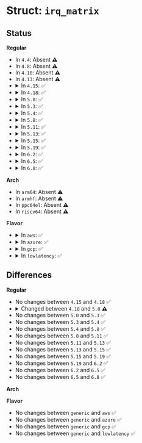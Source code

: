# Struct: <code>irq_matrix</code>

## Status
<b>Regular</b>
<ul>
<li>
In <code>4.4</code>: Absent ⚠️
</li>
<li>
In <code>4.8</code>: Absent ⚠️
</li>
<li>
In <code>4.10</code>: Absent ⚠️
</li>
<li>
In <code>4.13</code>: Absent ⚠️
</li>
<li>
<details>
<summary>In <code>4.15</code>: ✅</summary>

```c
struct irq_matrix {
    unsigned int matrix_bits;
    unsigned int alloc_start;
    unsigned int alloc_end;
    unsigned int alloc_size;
    unsigned int global_available;
    unsigned int global_reserved;
    unsigned int systembits_inalloc;
    unsigned int total_allocated;
    unsigned int online_maps;
    struct cpumap *maps;
    long unsigned int scratch_map[32];
    long unsigned int system_map[32];
};
```
</details>
</li>
<li>
<details>
<summary>In <code>4.18</code>: ✅</summary>

```c
struct irq_matrix {
    unsigned int matrix_bits;
    unsigned int alloc_start;
    unsigned int alloc_end;
    unsigned int alloc_size;
    unsigned int global_available;
    unsigned int global_reserved;
    unsigned int systembits_inalloc;
    unsigned int total_allocated;
    unsigned int online_maps;
    struct cpumap *maps;
    long unsigned int scratch_map[32];
    long unsigned int system_map[32];
};
```
</details>
</li>
<li>
<details>
<summary>In <code>5.0</code>: ✅</summary>

```c
struct irq_matrix {
    unsigned int matrix_bits;
    unsigned int alloc_start;
    unsigned int alloc_end;
    unsigned int alloc_size;
    unsigned int global_available;
    unsigned int global_reserved;
    unsigned int systembits_inalloc;
    unsigned int total_allocated;
    unsigned int online_maps;
    struct cpumap *maps;
    long unsigned int scratch_map[4];
    long unsigned int system_map[4];
};
```
</details>
</li>
<li>
<details>
<summary>In <code>5.3</code>: ✅</summary>

```c
struct irq_matrix {
    unsigned int matrix_bits;
    unsigned int alloc_start;
    unsigned int alloc_end;
    unsigned int alloc_size;
    unsigned int global_available;
    unsigned int global_reserved;
    unsigned int systembits_inalloc;
    unsigned int total_allocated;
    unsigned int online_maps;
    struct cpumap *maps;
    long unsigned int scratch_map[4];
    long unsigned int system_map[4];
};
```
</details>
</li>
<li>
<details>
<summary>In <code>5.4</code>: ✅</summary>

```c
struct irq_matrix {
    unsigned int matrix_bits;
    unsigned int alloc_start;
    unsigned int alloc_end;
    unsigned int alloc_size;
    unsigned int global_available;
    unsigned int global_reserved;
    unsigned int systembits_inalloc;
    unsigned int total_allocated;
    unsigned int online_maps;
    struct cpumap *maps;
    long unsigned int scratch_map[4];
    long unsigned int system_map[4];
};
```
</details>
</li>
<li>
<details>
<summary>In <code>5.8</code>: ✅</summary>

```c
struct irq_matrix {
    unsigned int matrix_bits;
    unsigned int alloc_start;
    unsigned int alloc_end;
    unsigned int alloc_size;
    unsigned int global_available;
    unsigned int global_reserved;
    unsigned int systembits_inalloc;
    unsigned int total_allocated;
    unsigned int online_maps;
    struct cpumap *maps;
    long unsigned int scratch_map[4];
    long unsigned int system_map[4];
};
```
</details>
</li>
<li>
<details>
<summary>In <code>5.11</code>: ✅</summary>

```c
struct irq_matrix {
    unsigned int matrix_bits;
    unsigned int alloc_start;
    unsigned int alloc_end;
    unsigned int alloc_size;
    unsigned int global_available;
    unsigned int global_reserved;
    unsigned int systembits_inalloc;
    unsigned int total_allocated;
    unsigned int online_maps;
    struct cpumap *maps;
    long unsigned int scratch_map[4];
    long unsigned int system_map[4];
};
```
</details>
</li>
<li>
<details>
<summary>In <code>5.13</code>: ✅</summary>

```c
struct irq_matrix {
    unsigned int matrix_bits;
    unsigned int alloc_start;
    unsigned int alloc_end;
    unsigned int alloc_size;
    unsigned int global_available;
    unsigned int global_reserved;
    unsigned int systembits_inalloc;
    unsigned int total_allocated;
    unsigned int online_maps;
    struct cpumap *maps;
    long unsigned int scratch_map[4];
    long unsigned int system_map[4];
};
```
</details>
</li>
<li>
<details>
<summary>In <code>5.15</code>: ✅</summary>

```c
struct irq_matrix {
    unsigned int matrix_bits;
    unsigned int alloc_start;
    unsigned int alloc_end;
    unsigned int alloc_size;
    unsigned int global_available;
    unsigned int global_reserved;
    unsigned int systembits_inalloc;
    unsigned int total_allocated;
    unsigned int online_maps;
    struct cpumap *maps;
    long unsigned int scratch_map[4];
    long unsigned int system_map[4];
};
```
</details>
</li>
<li>
<details>
<summary>In <code>5.19</code>: ✅</summary>

```c
struct irq_matrix {
    unsigned int matrix_bits;
    unsigned int alloc_start;
    unsigned int alloc_end;
    unsigned int alloc_size;
    unsigned int global_available;
    unsigned int global_reserved;
    unsigned int systembits_inalloc;
    unsigned int total_allocated;
    unsigned int online_maps;
    struct cpumap *maps;
    long unsigned int scratch_map[4];
    long unsigned int system_map[4];
};
```
</details>
</li>
<li>
<details>
<summary>In <code>6.2</code>: ✅</summary>

```c
struct irq_matrix {
    unsigned int matrix_bits;
    unsigned int alloc_start;
    unsigned int alloc_end;
    unsigned int alloc_size;
    unsigned int global_available;
    unsigned int global_reserved;
    unsigned int systembits_inalloc;
    unsigned int total_allocated;
    unsigned int online_maps;
    struct cpumap *maps;
    long unsigned int scratch_map[4];
    long unsigned int system_map[4];
};
```
</details>
</li>
<li>
<details>
<summary>In <code>6.5</code>: ✅</summary>

```c
struct irq_matrix {
    unsigned int matrix_bits;
    unsigned int alloc_start;
    unsigned int alloc_end;
    unsigned int alloc_size;
    unsigned int global_available;
    unsigned int global_reserved;
    unsigned int systembits_inalloc;
    unsigned int total_allocated;
    unsigned int online_maps;
    struct cpumap *maps;
    long unsigned int scratch_map[4];
    long unsigned int system_map[4];
};
```
</details>
</li>
<li>
<details>
<summary>In <code>6.8</code>: ✅</summary>

```c
struct irq_matrix {
    unsigned int matrix_bits;
    unsigned int alloc_start;
    unsigned int alloc_end;
    unsigned int alloc_size;
    unsigned int global_available;
    unsigned int global_reserved;
    unsigned int systembits_inalloc;
    unsigned int total_allocated;
    unsigned int online_maps;
    struct cpumap *maps;
    long unsigned int scratch_map[4];
    long unsigned int system_map[4];
};
```
</details>
</li>
</ul>
<b>Arch</b>
<ul>
<li>
In <code>arm64</code>: Absent ⚠️
</li>
<li>
In <code>armhf</code>: Absent ⚠️
</li>
<li>
In <code>ppc64el</code>: Absent ⚠️
</li>
<li>
In <code>riscv64</code>: Absent ⚠️
</li>
</ul>
<b>Flavor</b>
<ul>
<li>
<details>
<summary>In <code>aws</code>: ✅</summary>

```c
struct irq_matrix {
    unsigned int matrix_bits;
    unsigned int alloc_start;
    unsigned int alloc_end;
    unsigned int alloc_size;
    unsigned int global_available;
    unsigned int global_reserved;
    unsigned int systembits_inalloc;
    unsigned int total_allocated;
    unsigned int online_maps;
    struct cpumap *maps;
    long unsigned int scratch_map[4];
    long unsigned int system_map[4];
};
```
</details>
</li>
<li>
<details>
<summary>In <code>azure</code>: ✅</summary>

```c
struct irq_matrix {
    unsigned int matrix_bits;
    unsigned int alloc_start;
    unsigned int alloc_end;
    unsigned int alloc_size;
    unsigned int global_available;
    unsigned int global_reserved;
    unsigned int systembits_inalloc;
    unsigned int total_allocated;
    unsigned int online_maps;
    struct cpumap *maps;
    long unsigned int scratch_map[4];
    long unsigned int system_map[4];
};
```
</details>
</li>
<li>
<details>
<summary>In <code>gcp</code>: ✅</summary>

```c
struct irq_matrix {
    unsigned int matrix_bits;
    unsigned int alloc_start;
    unsigned int alloc_end;
    unsigned int alloc_size;
    unsigned int global_available;
    unsigned int global_reserved;
    unsigned int systembits_inalloc;
    unsigned int total_allocated;
    unsigned int online_maps;
    struct cpumap *maps;
    long unsigned int scratch_map[4];
    long unsigned int system_map[4];
};
```
</details>
</li>
<li>
<details>
<summary>In <code>lowlatency</code>: ✅</summary>

```c
struct irq_matrix {
    unsigned int matrix_bits;
    unsigned int alloc_start;
    unsigned int alloc_end;
    unsigned int alloc_size;
    unsigned int global_available;
    unsigned int global_reserved;
    unsigned int systembits_inalloc;
    unsigned int total_allocated;
    unsigned int online_maps;
    struct cpumap *maps;
    long unsigned int scratch_map[4];
    long unsigned int system_map[4];
};
```
</details>
</li>
</ul>

## Differences
<b>Regular</b>
<ul>
<li>
No changes between <code>4.15</code> and <code>4.18</code> ✅
</li>
<li>
<details>
<summary>Changed between <code>4.18</code> and <code>5.0</code> ⚠️</summary>
<ul>
<li>
<b>Field type changed. </b>
<code>long unsigned int scratch_map[32]</code> ➡️ <code>long unsigned int scratch_map[4]</code>
</li>
<li>
<b>Field type changed. </b>
<code>long unsigned int system_map[32]</code> ➡️ <code>long unsigned int system_map[4]</code>
</li>
</ul>
</details>
</li>
<li>
No changes between <code>5.0</code> and <code>5.3</code> ✅
</li>
<li>
No changes between <code>5.3</code> and <code>5.4</code> ✅
</li>
<li>
No changes between <code>5.4</code> and <code>5.8</code> ✅
</li>
<li>
No changes between <code>5.8</code> and <code>5.11</code> ✅
</li>
<li>
No changes between <code>5.11</code> and <code>5.13</code> ✅
</li>
<li>
No changes between <code>5.13</code> and <code>5.15</code> ✅
</li>
<li>
No changes between <code>5.15</code> and <code>5.19</code> ✅
</li>
<li>
No changes between <code>5.19</code> and <code>6.2</code> ✅
</li>
<li>
No changes between <code>6.2</code> and <code>6.5</code> ✅
</li>
<li>
No changes between <code>6.5</code> and <code>6.8</code> ✅
</li>
</ul>
<b>Arch</b>
<ul>
</ul>
<b>Flavor</b>
<ul>
<li>
No changes between <code>generic</code> and <code>aws</code> ✅
</li>
<li>
No changes between <code>generic</code> and <code>azure</code> ✅
</li>
<li>
No changes between <code>generic</code> and <code>gcp</code> ✅
</li>
<li>
No changes between <code>generic</code> and <code>lowlatency</code> ✅
</li>
</ul>
